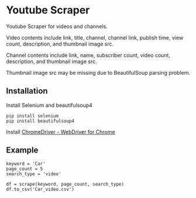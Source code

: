 # Youtube Scraper
Youtube Scraper for videos and channels.

Video contents include link, title, channel, channel link, publish time, view count, description, and thumbnail image src.

Channel contents include link, name, subscriber count, video count, description, and thumbnail image src.

Thumbnail image src may be missing due to BeautifulSoup parsing problem.

## Installation

Install Selenium and beautifulsoup4
```
pip install selenium
pip install beautifulsoup4
```

Install [ChromeDriver - WebDriver for Chrome](http://chromedriver.chromium.org/downloadss)

## Example
```
keyword = 'Car'
page_count = 5
search_type = 'video'

df = scrape(keyword, page_count, search_type)
df.to_csv('Car_video.csv')
```
